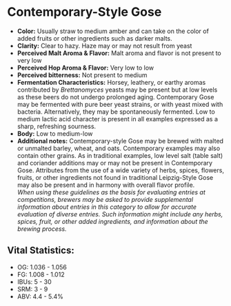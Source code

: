 # Contemporary-Style Gose

- **Color:** Usually straw to medium amber and can take on the color of added fruits or other ingredients such as darker malts.
- **Clarity:** Clear to hazy. Haze may or may not result from yeast
- **Perceived Malt Aroma & Flavor:** Malt aroma and flavor is not present to very low
- **Perceived Hop Aroma & Flavor:** Very low to low
- **Perceived bitterness:** Not present to medium
- **Fermentation Characteristics:** Horsey, leathery, or earthy aromas contributed by _Brettanomyces_ yeasts may be present but at low levels as these beers do not undergo prolonged aging. Contemporary Gose may be fermented with pure beer yeast strains, or with yeast mixed with bacteria. Alternatively, they may be spontaneously fermented. Low to medium lactic acid character is present in all examples expressed as a sharp, refreshing sourness.
- **Body:** Low to medium-low
- **Additional notes:** Contemporary-style Gose may be brewed with malted or unmalted barley, wheat, and oats. Contemporary examples may also contain other grains. As in traditional examples, low level salt (table salt) and coriander additions may or may not be present in Contemporary Gose. Attributes from the use of a wide variety of herbs, spices, flowers, fruits, or other ingredients not found in traditional Leipzig-Style Gose may also be present and in harmony with overall flavor profile. <br/>
_When using these guidelines as the basis for evaluating entries at competitions, brewers may be asked to provide supplemental information about entries in this category to allow for accurate evaluation of diverse entries. Such information might include any herbs, spices, fruit, or other added ingredients, and information about the brewing process._

## Vital Statistics:

- OG: 1.036 - 1.056
- FG: 1.008 - 1.012
- IBUs: 5 - 30
- SRM: 3 - 9
- ABV: 4.4 - 5.4% 
